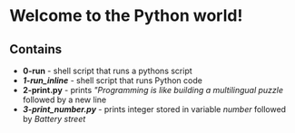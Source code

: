 # Welcome to the Python world!
## Contains
- **0-run** - shell script that runs a pythons script
- ***1-run_inline*** - shell script that runs Python code
- **2-print.py** - prints _"Programming is like building a multilingual puzzle_ followed by a new line
- ***3-print_number.py*** - prints integer stored in variable _number_ followed by _Battery street_
